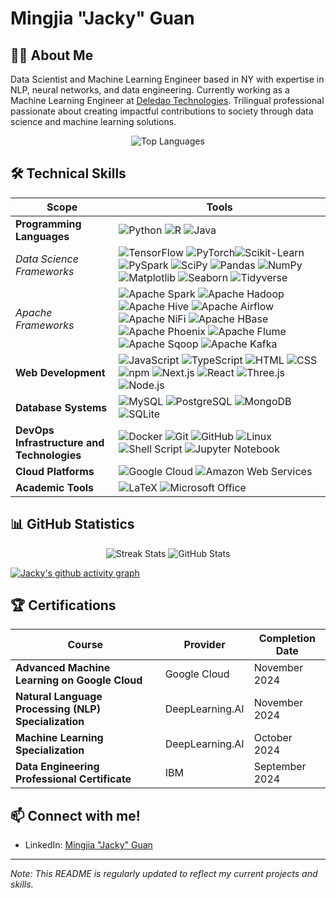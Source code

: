 # Mingjia "Jacky" Guan

## 👨‍💻 About Me

Data Scientist and Machine Learning Engineer based in NY with expertise in NLP, neural networks, and data engineering. Currently working as a Machine Learning Engineer at [Deledao Technologies](deledao.com). Trilingual professional passionate about creating impactful contributions to society through data science and machine learning solutions.

<div align="center">
  <img src="https://github-readme-stats.vercel.app/api/top-langs/?username=mxngjxa&layout=compact&theme=onedark" alt="Top Languages" />
</div>

## 🛠️ Technical Skills

| **Scope**                                | **Tools**              |
|---------------------------------------------|------------------------|
| **Programming Languages**                  | ![Python](https://img.shields.io/badge/Python-3776AB?style=for-the-badge&logo=python&logoColor=white) ![R](https://img.shields.io/badge/R-276DC3?style=for-the-badge&logo=r&logoColor=white) ![Java](https://img.shields.io/badge/Java-ED8B00?style=for-the-badge&logo=openjdk&logoColor=white) |
| *Data Science Frameworks*                |![TensorFlow](https://img.shields.io/badge/TensorFlow-FF3F06?style=for-the-badge&logo=tensorflow&logoColor=white) ![PyTorch](https://img.shields.io/badge/PyTorch-EE4C2C?style=for-the-badge&logo=pytorch&logoColor=white)![Scikit-Learn](https://img.shields.io/badge/scikit--learn-F7931E?style=for-the-badge&logo=scikit-learn&logoColor=white) ![PySpark](https://img.shields.io/badge/PySpark-FDEE21?style=for-the-badge&logo=Apache%20Spark&logoColor=black) ![SciPy](https://img.shields.io/badge/SciPy-654FF0?style=for-the-badge&logo=scipy&logoColor=white) ![Pandas](https://img.shields.io/badge/pandas-150458?style=for-the-badge&logo=pandas&logoColor=white) ![NumPy](https://img.shields.io/badge/numpy-013243?style=for-the-badge&logo=numpy&logoColor=white) ![Matplotlib](https://img.shields.io/badge/Matplotlib-11557c?style=for-the-badge&logo=matplotlib&logoColor=white) ![Seaborn](https://img.shields.io/badge/Seaborn-3776AB?style=for-the-badge&logo=python&logoColor=white) ![Tidyverse](https://img.shields.io/badge/Tidyverse-1A162D?style=for-the-badge&logo=r&logoColor=white)|
| *Apache Frameworks*                   | ![Apache Spark](https://img.shields.io/badge/Apache%20Spark-FDEE21?style=for-the-badge&logo=apachespark&logoColor=black) ![Apache Hadoop](https://img.shields.io/badge/Apache%20Hadoop-66CCFF?style=for-the-badge&logo=apachehadoop&logoColor=black) ![Apache Hive](https://img.shields.io/badge/Apache%20Hive-FDEE21?style=for-the-badge&logo=apachehive&logoColor=black) ![Apache Airflow](https://img.shields.io/badge/Apache%20Airflow-017CEE?style=for-the-badge&logo=Apache%20Airflow&logoColor=white) ![Apache NiFi](https://img.shields.io/badge/Apache%20NiFi-728E9B?style=for-the-badge&logo=apache&logoColor=white) ![Apache HBase](https://img.shields.io/badge/Apache%20HBase-509ECE?style=for-the-badge&logo=hbase&logoColor=white) ![Apache Phoenix](https://img.shields.io/badge/Apache%20Phoenix-F66F07?style=for-the-badge&logo=phoenix&logoColor=white) ![Apache Flume](https://img.shields.io/badge/Apache%20Flume-007DAB?style=for-the-badge&logo=apacheflume&logoColor=white) ![Apache Sqoop](https://img.shields.io/badge/Apache%20Sqoop-46A508?style=for-the-badge&logo=sqoop&logoColor=white) ![Apache Kafka](https://img.shields.io/badge/Apache%20Kafka-231F20?style=for-the-badge&logo=apachekafka&logoColor=white) |
| **Web Development**                        |![JavaScript](https://img.shields.io/badge/JavaScript-F7DF1E?style=for-the-badge&logo=javascript&logoColor=black) ![TypeScript](https://img.shields.io/badge/TypeScript-007ACC?style=for-the-badge&logo=typescript&logoColor=white) ![HTML](https://img.shields.io/badge/HTML5-E34F26?style=for-the-badge&logo=html5&logoColor=white) ![CSS](https://img.shields.io/badge/CSS3-1572B6?style=for-the-badge&logo=css3&logoColor=white) ![npm](https://img.shields.io/badge/npm-CB3837?style=for-the-badge&logo=npm&logoColor=white) ![Next.js](https://img.shields.io/badge/Next.js-000000?style=for-the-badge&logo=nextdotjs&logoColor=white) ![React](https://img.shields.io/badge/React-61DAFB?style=for-the-badge&logo=react&logoColor=white) ![Three.js](https://img.shields.io/badge/Three.js-000000?style=for-the-badge&logo=three.js&logoColor=white) ![Node.js](https://img.shields.io/badge/Node.js-339933?style=for-the-badge&logo=node.js&logoColor=white)|
| **Database Systems**                       |![MySQL](https://img.shields.io/badge/MySQL-4479A1?style=for-the-badge&logo=mysql&logoColor=white) ![PostgreSQL](https://img.shields.io/badge/PostgreSQL-316192?style=for-the-badge&logo=postgresql&logoColor=white) ![MongoDB](https://img.shields.io/badge/MongoDB-4EA94B?style=for-the-badge&logo=mongodb&logoColor=white) ![SQLite](https://img.shields.io/badge/SQLite-07405E?style=for-the-badge&logo=sqlite&logoColor=white)|
| **DevOps Infrastructure and Technologies** |![Docker](https://img.shields.io/badge/Docker-2CA5E0?style=for-the-badge&logo=docker&logoColor=white) ![Git](https://img.shields.io/badge/Git-F05032?style=for-the-badge&logo=git&logoColor=white) ![GitHub](https://img.shields.io/badge/GitHub-100000?style=for-the-badge&logo=github&logoColor=white) ![Linux](https://img.shields.io/badge/Linux-FCC624?style=for-the-badge&logo=linux&logoColor=black) ![Shell Script](https://img.shields.io/badge/Shell_Script-121011?style=for-the-badge&logo=gnu-bash&logoColor=white) ![Jupyter Notebook](https://img.shields.io/badge/Jupyter-F37626?style=for-the-badge&logo=jupyter&logoColor=white)|
| **Cloud Platforms**                        |![Google Cloud](https://img.shields.io/badge/Google_Cloud-4285F4?style=for-the-badge&logo=google-cloud&logoColor=white) ![Amazon Web Services](https://img.shields.io/badge/AWS-232F3E?style=for-the-badge&logo=amazonwebservices&logoColor=white)|
| **Academic Tools**                         |![LaTeX](https://img.shields.io/badge/LaTeX-008080?style=for-the-badge&logo=latex&logoColor=white) ![Microsoft Office](https://img.shields.io/badge/Microsoft_Office-D83B01?style=for-the-badge&logo=microsoft-office&logoColor=white)|


## 📊 GitHub Statistics


<div align="center">
  <img src="https://streak-stats.demolab.com/?user=mxngjxa&theme=onedark" alt="Streak Stats" />
  <img src="https://github-readme-stats.vercel.app/api?username=mxngjxa&show_icons=true&theme=onedark&count_private=true" alt="GitHub Stats" />
</div>

[![Jacky's github activity graph](https://github-readme-activity-graph.vercel.app/graph?username=mxngjxa&theme=tokyo-night)](https://github.com/ashutosh00710/github-readme-activity-graph)


## 🏆 Certifications

<div align="center">
  
| **Course**                                      | **Provider**            | **Completion Date**   |
|-------------------------------------------------|-------------------------|-----------------------|
| **Advanced Machine Learning on Google Cloud**    | Google Cloud            | November 2024         |
| **Natural Language Processing (NLP) Specialization** | DeepLearning.AI         | November 2024         |
| **Machine Learning Specialization**             | DeepLearning.AI         | October 2024          |
| **Data Engineering Professional Certificate**    | IBM                     | September 2024        |

</div>


## 📫 Connect with me!

- LinkedIn: [Mingjia "Jacky" Guan](https://www.linkedin.com/in/mingjia-jacky-guan/)

---

*Note: This README is regularly updated to reflect my current projects and skills.*


